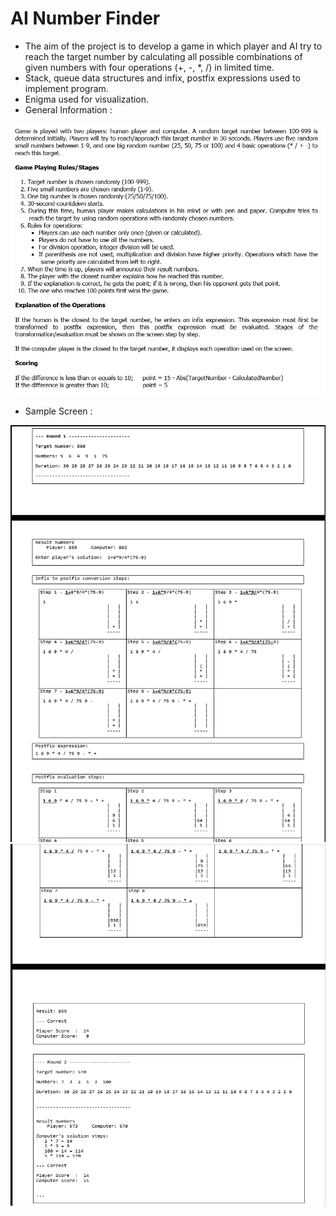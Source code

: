 # AI Number Finder

- The aim of the project is to develop a game in which player and AI try to reach the target number by calculating all possible combinations of given numbers with four operations (+, -, *, /) in limited time.
- Stack, queue data structures and infix, postfix expressions used to implement program.
- Enigma used for visualization.
- General Information :

![general-info](general-info.png)

- Sample Screen :

![screen1](screen1.png)
![screen2](screen2.png)
